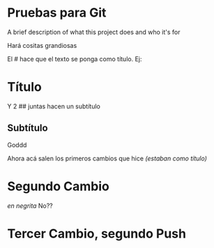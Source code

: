 
# Pruebas para Git

A brief description of what this project does and who it's for 

Hará cositas grandiosas

El # hace que el texto se ponga como título. Ej:
# Título
Y 2 ## juntas hacen un subtítulo
## Subtítulo

Goddd

Ahora acá salen los primeros cambios que hice _(estaban como título)_
# Segundo Cambio
*en negrita* No??
# Tercer Cambio, segundo Push
